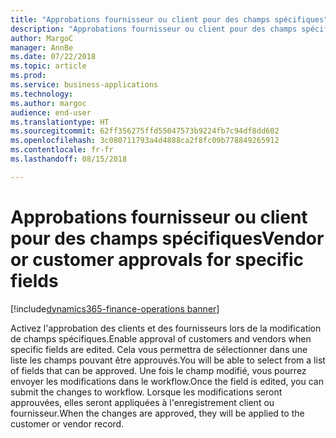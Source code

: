 ```yaml
---
title: "Approbations fournisseur ou client pour des champs spécifiques"
description: "Approbations fournisseur ou client pour des champs spécifiques"
author: MargoC
manager: AnnBe
ms.date: 07/22/2018
ms.topic: article
ms.prod: 
ms.service: business-applications
ms.technology: 
ms.author: margoc
audience: end-user
ms.translationtype: HT
ms.sourcegitcommit: 62ff356275ffd55047573b9224fb7c94df8dd602
ms.openlocfilehash: 3c080711793a4d4888ca2f8fc09b778849265912
ms.contentlocale: fr-fr
ms.lasthandoff: 08/15/2018

---
```

#  <a name="vendor-or-customer-approvals-for-specific-fields"></a><span data-ttu-id="1dd8f-103">Approbations fournisseur ou client pour des champs spécifiques</span><span class="sxs-lookup"><span data-stu-id="1dd8f-103">Vendor or customer approvals for specific fields</span></span>

[!include[dynamics365-finance-operations banner](../includes/dynamics365-finance-operations.md)]



<span data-ttu-id="1dd8f-104">Activez l'approbation des clients et des fournisseurs lors de la modification de champs spécifiques.</span><span class="sxs-lookup"><span data-stu-id="1dd8f-104">Enable approval of customers and vendors when specific fields are edited.</span></span> <span data-ttu-id="1dd8f-105">Cela vous permettra de sélectionner dans une liste les champs pouvant être approuvés.</span><span class="sxs-lookup"><span data-stu-id="1dd8f-105">You will be able to select from a list of fields that can be approved.</span></span> <span data-ttu-id="1dd8f-106">Une fois le champ modifié, vous pourrez envoyer les modifications dans le workflow.</span><span class="sxs-lookup"><span data-stu-id="1dd8f-106">Once the field is edited, you can submit the changes to workflow.</span></span> <span data-ttu-id="1dd8f-107">Lorsque les modifications seront approuvées, elles seront appliquées à l'enregistrement client ou fournisseur.</span><span class="sxs-lookup"><span data-stu-id="1dd8f-107">When the changes are approved, they will be applied to the customer or vendor record.</span></span>
